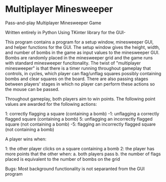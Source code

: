 # Multiplayer Minesweeper
Pass-and-play Multiplayer Minesweeper Game

Written entirely in Python Using TKinter library for the GUI-

This program contains a program for a setup window, minesweeper GUI, and helper functions for the GUI. The setup window gives the height, width, and number of bombs in the game as input values to the minesweeper GUI. Bombs are randomly placed in the minesweeper grid and the game runs with standard minesweeper funcitonality. The twist of "multiplayer minesweeper" is that there is a timer running throughout gameplay that controls, in cycles, which player can flag/unflag squares possibly containing bombs and clear squares on the board. There are also passing stages between players' stages in which no player can perform these actions so the mouse can be passed.

Throughout gameplay, both players aim to win points. The following point values are awarded for the following actions:

  1:  correctly flagging a square (containing a bomb)
  -1: unflagging a correctly flagged square (containing a bomb)
  5:  unflagging an incorrectly flagged square (not containing a bomb)
  -5: flagging an incorrectly flagged square (not containing a bomb)
  
A player wins when:

  1: the other player clicks on a square containing a bomb
  2: the player has more points that the other when:
      a. both players pass
      b. the number of flags placed is equivalent to the number of bombs on the grid

Bugs: Most background functionality is not separanted from the GUI program
